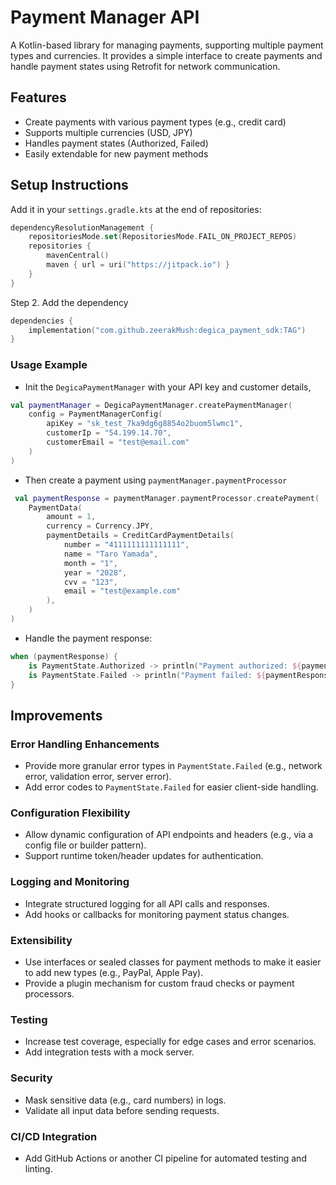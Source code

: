 # Payment Manager API

A Kotlin-based library for managing payments, supporting multiple payment types and currencies. It
provides a simple interface to create payments and handle payment states using Retrofit for network
communication.

## Features

- Create payments with various payment types (e.g., credit card)
- Supports multiple currencies (USD, JPY)
- Handles payment states (Authorized, Failed)
- Easily extendable for new payment methods

## Setup Instructions

Add it in your `settings.gradle.kts` at the end of repositories:

```kotlin
dependencyResolutionManagement {
    repositoriesMode.set(RepositoriesMode.FAIL_ON_PROJECT_REPOS)
    repositories {
        mavenCentral()
        maven { url = uri("https://jitpack.io") }
    }
}
```

Step 2. Add the dependency

```kotlin
dependencies {
    implementation("com.github.zeerakMush:degica_payment_sdk:TAG")
}
```

### Usage Example

- Init the `DegicaPaymentManager` with your API key and customer details, 
```kotlin
val paymentManager = DegicaPaymentManager.createPaymentManager(
    config = PaymentManagerConfig(
        apiKey = "sk_test_7ka9dg6g8854o2buom5lwmc1",
        customerIp = "54.199.14.70",
        customerEmail = "test@email.com"
    )
)
```

- Then create a payment using `paymentManager.paymentProcessor` 
```kotlin
 val paymentResponse = paymentManager.paymentProcessor.createPayment(
    PaymentData(
        amount = 1,
        currency = Currency.JPY,
        paymentDetails = CreditCardPaymentDetails(
            number = "4111111111111111",
            name = "Taro Yamada",
            month = "1",
            year = "2028",
            cvv = "123",
            email = "test@example.com"
        ),
    )
)
```

- Handle the payment response:

```kotlin
when (paymentResponse) {
    is PaymentState.Authorized -> println("Payment authorized: ${paymentResponse.paymentId}")
    is PaymentState.Failed -> println("Payment failed: ${paymentResponse.reason}")
}
```

## Improvements
### Error Handling Enhancements

- Provide more granular error types in `PaymentState.Failed` (e.g., network error, validation error, server error).
- Add error codes to `PaymentState.Failed` for easier client-side handling.

### Configuration Flexibility

- Allow dynamic configuration of API endpoints and headers (e.g., via a config file or builder pattern).
- Support runtime token/header updates for authentication.

### Logging and Monitoring

- Integrate structured logging for all API calls and responses.
- Add hooks or callbacks for monitoring payment status changes.

### Extensibility

- Use interfaces or sealed classes for payment methods to make it easier to add new types (e.g., PayPal, Apple Pay).
- Provide a plugin mechanism for custom fraud checks or payment processors.

### Testing

- Increase test coverage, especially for edge cases and error scenarios.
- Add integration tests with a mock server.

### Security

- Mask sensitive data (e.g., card numbers) in logs.
- Validate all input data before sending requests.

### CI/CD Integration

- Add GitHub Actions or another CI pipeline for automated testing and linting.